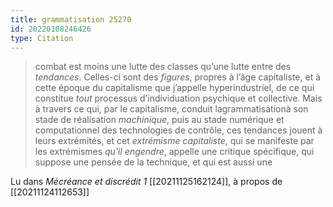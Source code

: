 ```yaml
---
title: grammatisation 25270
id: 20220108246426
type: Citation
---
```


> combat est moins une lutte des classes qu’une lutte entre des *tendances*. Celles-ci sont des *figures*, propres à l’âge capitaliste, et à cette époque du capitalisme que j’appelle hyperindustriel, de ce qui constitue *tout* processus d’individuation psychique et collective. Mais à travers ce qui, par le capitalisme, conduit lagrammatisationà son stade de réalisation *machinique*, puis au stade numérique et computationnel des technologies de contrôle, ces tendances jouent à leurs extrémités, et cet *extrémisme capitaliste*, qui se manifeste par les extrémismes *qu'il engendre*, appelle une critique spécifique, qui suppose une pensée de la technique, et qui est aussi une

Lu dans *Mécréance et discrédit 1* [[20211125162124]], à propos de [[20211124112653]]